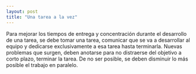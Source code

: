 ```yaml
---
layout: post
title: "Una tarea a la vez"
---
```

Para mejorar los tiempos de entrega y concentración durante el desarrollo de una tarea, se debe tomar una tarea, comunicar que<!--more--> se va a desarrollar al equipo y dedicarse exclusivamente a esa tarea hasta terminarla. Nuevas problemas que surgen, deben anotarse para no distraerse del objetivo a corto plazo, terminar la tarea. De no ser posible, se deben disminuir lo más posible el trabajo en paralelo.